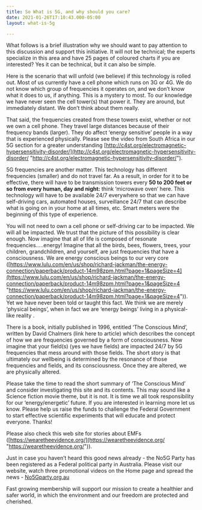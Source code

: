 ```yaml
---
title: So What is 5G, and why should you care?
date: 2021-01-26T17:10:43.000-05:00
layout: what-is-5g

---
```

What follows is a brief illustration why we should want to pay attention to this discussion and support this initiative. It will not be technical; the experts specialize in this area and have 25 pages of coloured charts if you are interested? Yes it can be technical, but it can also be simple.

Here is the scenario that will unfold (we believe) if this technology is rolled out. Most of us currently have a cell phone which runs on 3G or 4G. We do not know which group of frequencies it operates on, and we don’t know what it does to us, if anything. This is a mystery to most. To our knowledge we have never seen the cell tower(s) that power it. They are around, but immediately distant. We don’t think about them really.

That said, the frequencies created from these towers exist, whether or not we own a cell phone. They travel large distances because of their frequency bands (larger). They do affect ‘energy sensitive’ people in a way that is experienced physically. Please see the video from South Africa in our 5G section for a greater understanding [http://c4st.org/electromagnetic-hypersensitivity-disorder/](http://c4st.org/electromagnetic-hypersensitivity-disorder/ "http://c4st.org/electromagnetic-hypersensitivity-disorder/").

5G frequencies are another matter. This technology has different frequencies (smaller) and do not travel far. As a result, in order for it to be effective, there will have to be transmission towers every **50 to 200 feet or so from every human, day and night:** think ‘microwave oven’ here. This technology will have to be available 24/7 everywhere so that we can have self-driving cars, automated houses, surveillance 24/7 that can describe what is going on in your home at all times, etc. Smart meters were the beginning of this type of experience.

You will not need to own a cell phone or self-driving car to be impacted. We will all be impacted. We trust that the picture of this possibility is clear enough. Now imagine that all of life is composed of resonate frequencies…..energy! Imagine that all the birds, bees, flowers, trees, your children, grandchildren, and yourself, are just frequencies that have a consciousness. We are energy conscious beings to our very core ([https://www.lulu.com/en/us/shop/richard-jackman/the-energy-connection/paperback/product-14m98zpm.html?page=1&pageSize=4](https://www.lulu.com/en/us/shop/richard-jackman/the-energy-connection/paperback/product-14m98zpm.html?page=1&pageSize=4 "https://www.lulu.com/en/us/shop/richard-jackman/the-energy-connection/paperback/product-14m98zpm.html?page=1&pageSize=4")). Yet we have never been told or taught this fact. We think we are merely ‘physical beings’, when in fact we are ‘energy beings’ living in a physical-like reality .

There is a book, initially published in 1996, entitled ‘The Conscious Mind’, written by David Chalmers (link here to article) which describes the concept of how we are frequencies governed by a form of consciousness. Now imagine that your field(s) (yes we have fields) are impacted 24/7 by 5G frequencies that mess around with those fields. The short story is that ultimately our wellbeing is determined by the resonance of those frequencies and fields, and its consciousness. Once they are altered, we are physically altered.

Please take the time to read the short summary of ‘The Conscious Mind’ and consider investigating this site and its contents. This may sound like a Science fiction movie theme, but it is not. It is time we all took responsibility for our ‘energy/energetic’ future. If you are interested in learning more let us know. Please help us raise the funds to challenge the Federal Government to start effective scientific experiments that will educate and protect everyone. Thanks!

Please also check this web site for stories about EMFs ([https://wearetheevidence.org/](https://wearetheevidence.org/ "https://wearetheevidence.org/")).

Just in case you haven’t heard this good news already - the No5G Party has been registered as a Federal political party in Australia. Please visit our website, watch three promotional videos on the Home page and spread the news - [No5Gparty.org.au](https://no5gparty.org.au/)

Fast growing membership will support our mission to create a healthier and safer world, in which the environment and our freedom are protected and cherished.